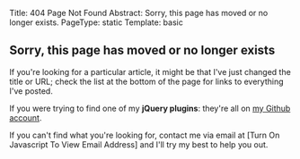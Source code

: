 Title: 404 Page Not Found
Abstract: Sorry, this page has moved or no longer exists.
PageType: static
Template: basic

## Sorry, this page has moved or no longer exists

If you're looking for a particular article, it might be that I've just changed the title or URL; check the list at the bottom of the page for links to everything I've posted.

If you were trying to find one of my **jQuery plugins**: they're all on [my Github account](https://github.com/markashleybell "External Link: GitHub Profile").

If you can't find what you're looking for, contact me via email at <span id="e">[Turn On Javascript To View Email Address]</span> and I'll try my best to help you out.